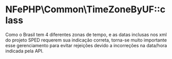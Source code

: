 # NFePHP\Common\TimeZoneByUF::class

Como o Brasil tem 4 diferentes zonas de tempo, e as datas inclusas nos xml do projeto SPED requerem sua indicação correta, torna-se muito importante esse gerenciamento para evitar rejeições devido a incorreções na data/hora indicada pela API.

